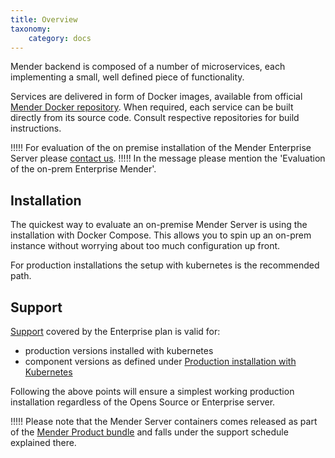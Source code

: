 ```yaml
---
title: Overview
taxonomy:
    category: docs
---
```


Mender backend is composed of a number of microservices, each implementing a
small, well defined piece of functionality.

Services are delivered in form of Docker images, available from
official [Mender Docker repository](https://hub.docker.com/r/mendersoftware/?target=_blank).
When required, each service can be built directly from its source code. Consult
respective repositories for build instructions.


!!!!! For evaluation of the on premise installation of the Mender Enterprise Server please [contact us](https://mender.io/contact-us).
!!!!! In the message please mention the 'Evaluation of the on-prem Enterprise Mender'.


## Installation

The quickest way to evaluate an on-premise Mender Server is using the installation with Docker Compose.
This allows you to spin up an on-prem instance without worrying about too much configuration up front.

For production installations the setup with kubernetes is the recommended path.


## Support

[Support](https://mender.io/support) covered by the Enterprise plan is valid for:

* production versions installed with kubernetes
* component versions as defined under [Production installation with Kubernetes](../04.Production-installation-with-kubernetes/docs.md)

Following the above points will ensure a simplest working production installation regardless of the Opens Source or Enterprise server.

!!!!! Please note that the Mender Server containers comes released as part of the [Mender Product bundle](../../302.Release-information/01.Release-schedule/docs.md) and falls under the support schedule explained there.


